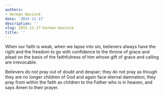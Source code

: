 ```yaml
---
authors:
- Herman Bavinck
date: '2015-11-17'
description: ''
slug: 2015-11-17-herman-bavinck
title: ''
---
```

When our faith is weak, when we lapse into sin, believers always have the right and the freedom to go with confidence to the throne of grace and plead on the basis of the faithfulness of him whose gift of grace and calling are irrevocable. 

Believers do not pray out of doubt and despair; they do not pray as though they are no longer children of God and again face eternal damnation; they pray from within the faith as children to the Father who is in heaven, and says Amen to their prayer.



